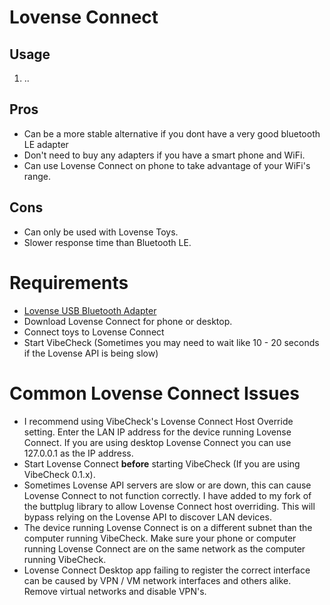# Lovense Connect

## Usage

1. ..

## Pros

- Can be a more stable alternative if you dont have a very good bluetooth LE adapter
- Don't need to buy any adapters if you have a smart phone and WiFi.
- Can use Lovense Connect on phone to take advantage of your WiFi's range.

## Cons

- Can only be used with Lovense Toys.
- Slower response time than Bluetooth LE.

# Requirements

- [Lovense USB Bluetooth Adapter](https://www.lovense.com/bluetooth-adapter)
- Download Lovense Connect for phone or desktop.
- Connect toys to Lovense Connect
- Start VibeCheck (Sometimes you may need to wait like 10 - 20 seconds if the Lovense API is being slow)

# Common Lovense Connect Issues

- I recommend using VibeCheck's Lovense Connect Host Override setting. Enter the LAN IP address for the device running Lovense Connect. If you are using desktop Lovense Connect you can use 127.0.0.1 as the IP address.
- Start Lovense Connect **before** starting VibeCheck (If you are using VibeCheck 0.1.x).
- Sometimes Lovense API servers are slow or are down, this can cause Lovense Connect to not function correctly. I have added to my fork of the buttplug library to allow Lovense Connect host overriding. This will bypass relying on the Lovense API to discover LAN devices.
- The device running Lovense Connect is on a different subnet than the computer running VibeCheck. Make sure your phone or computer running Lovense Connect are on the same network as the computer running VibeCheck.
- Lovense Connect Desktop app failing to register the correct interface can be caused by VPN / VM network interfaces and others alike. Remove virtual networks and disable VPN's.
